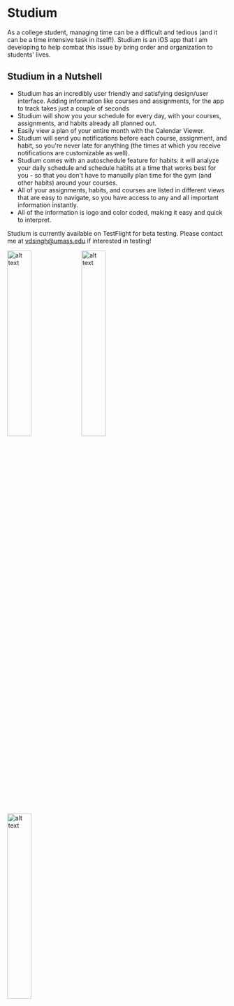 # Studium
As a college student, managing time can be a difficult and tedious (and it can be a time intensive task in itself!). Studium is an iOS app that I am developing to help combat this issue by bring order and organization to students' lives. 

## Studium in a Nutshell
- Studium has an incredibly user friendly and satisfying design/user interface. Adding information like courses and assignments, for the app to track takes just a couple of seconds
- Studium will show you your schedule for every day, with your courses, assignments, and habits already all planned out.
- Easily view a plan of your entire month with the Calendar Viewer. 
- Studium will send you notifications before each course, assignment, and habit, so you're never late for anything (the times at which you receive notifications are customizable as well).
- Studium comes with an autoschedule feature for habits: it will analyze your daily schedule and schedule habits at a time that works best for you - so that you don't have to manually plan time for the gym (and other habits) around your courses. 
- All of your assignments, habits, and courses are listed in different views that are easy to navigate, so you have access to any and all important information instantly.
- All of the information is logo and color coded, making it easy and quick to interpret.

Studium is currently available on TestFlight for beta testing. Please contact me at vdsingh@umass.edu if interested in testing!

<div>
  <img src="https://user-images.githubusercontent.com/53489317/92434328-90208100-f16d-11ea-8e11-5fd99788dedf.jpg" alt="alt text" width="33%" padding-right="5px">
  <img src="https://user-images.githubusercontent.com/53489317/92434349-99115280-f16d-11ea-8374-bb7d985200ed.jpg" alt="alt text" width="33%">
  <img src="https://user-images.githubusercontent.com/53489317/92434352-9adb1600-f16d-11ea-8989-c814ab905213.jpg" alt="alt text" width="33%" padding-left="5px">
</div>

